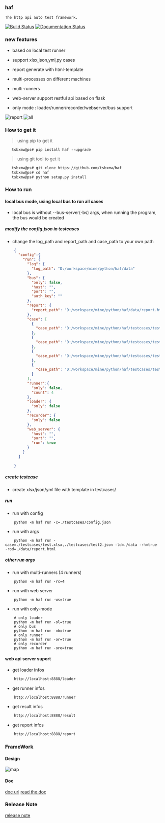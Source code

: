 ### haf    
    
    The http api auto test framework. 
    
[![Build Status](https://travis-ci.org/tsbxmw/haf.svg?branch=master)](https://travis-ci.org/tsbxmw/haf)
[![Documentation Status](https://readthedocs.org/projects/haf/badge/?version=latest)](https://haf.readthedocs.io/en/latest/?badge=latest)
                

### new features


- based on local test runner 

- support xlsx,json,yml,py cases

- report generate with html-template

- multi-processes on different machines

- multi-runners

- web-server support restful api based on flask

- only mode : loader/runner/recorder/webserver/bus support

![report](https://github.com/tsbxmw/haf/blob/master/docs/show/report.gif)
![all](https://github.com/tsbxmw/haf/blob/master/docs/show/all.gif)

### How to get it

> using pip to get it

```shell
   tsbxmw@ps# pip install haf --upgrade
```

> using git tool to get it

```bash
   tsbxmw@ps# git clone https://github.com/tsbxmw/haf
   tsbxmw@ps# cd haf
   tsbxmw@ps# python setup.py install
```


### How to run

#### local bus mode, using local bus to run all cases

- local bus is without --bus-server(-bs) args, when running the program, the bus would be created

##### modify the config.json in testcases

- change the log_path and report_path and case_path to your own path

```json
    {
      "config":{
        "run": {
          "log": {
            "log_path": "D:/workspace/mine/python/haf/data"
          },
          "bus": {
            "only": false,
            "host": "",
            "port": "",
            "auth_key": ""
          },
          "report": {
            "report_path": "D:/workspace/mine/python/haf/data/report.html"
          },
          "case": [
            {
              "case_path": "D:/workspace/mine/python/haf/testcases/test.xlsx"
            },
            {
              "case_path": "D:/workspace/mine/python/haf/testcases/test2.json"
            },
            {
              "case_path": "D:/workspace/mine/python/haf/testcases/test1.xlsx"
            },
            {
              "case_path": "D:/workspace/mine/python/haf/testcases/test3.yml"
            }
          ],
          "runner":{
            "only": false,
            "count": 4
          },
          "loader": {
            "only": false
          },
          "recorder": {
            "only": false
          },
          "web_server": {
            "host": "",
            "port": "",
            "run": true
          }
        }
      }
    
    }
```

##### create testcase

- create xlsx/json/yml file with template in testcases/

##### run

- run with config

```shell
    python -m haf run -c=./testcases/config.json
```

- run with args

```shell
    python -m haf run -case=./testcases/test.xlsx,./testcases/test2.json -ld=./data -rh=true -rod=./data/report.html
```

##### other run args

- run with multi-runners (4 runners)

```shell
    python -m haf run -rc=4
```

- run with web server 

```shell
    python -m haf run -ws=true
```

- run with only-mode

```shell
    # only loader
    python -m haf run -ol=true
    # only bus
    python -m haf run -ob=true
    # only runner
    python -m haf run -or=true
    # only recorder
    python -m haf run -ore=true
```

#### web api server suport

- get loader infos

```bash
    http://localhost:8888/loader
```

- get runner infos

```bash
    http://localhost:8888/runner
```

- get result infos

```bash
    http://localhost:8888/result
```

- get report infos

```bash
    http://localhost:8888/report
```

### FrameWork 

#### Design

![map](https://raw.githubusercontent.com/tsbxmw/haf/master/docs/png/HAF-2.0.0.png)

#### Doc

[doc url](https://github.com/tsbxmw/haf/blob/master/docs/design.md)
[read the doc](https://haf-doc.readthedocs.io/en/dev-2.1.0/)

### Release Note

[release note](https://github.com/tsbxmw/haf/blob/master/docs/releasenote.md)